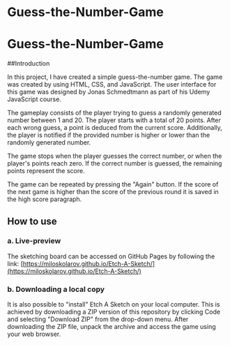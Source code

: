 # Guess-the-Number-Game

# Guess-the-Number-Game

##Introduction

In this project, I have created a simple guess-the-number game. The game was created by using HTML, CSS, and JavaScript. The user interface for this game was designed by Jonas Schmedtmann as part of his Udemy JavaScript course.

The gameplay consists of the player trying to guess a randomly generated number between 1 and 20. The player starts with a total of 20 points. After each wrong guess, a point is deduced from the current score. Additionally, the player is notified if the provided number is higher or lower than the randomly generated number.

The game stops when the player guesses the correct number, or when the player's points reach zero. If the correct number is guessed, the remaining points represent the score.

The game can be repeated by pressing the "Again" button. If the score of the next game is higher than the score of the previous round it is saved in the high score paragraph.

## How to use

### a. Live-preview

The sketching board can be accessed on GitHub Pages by following the link:
[https://miloskolarov.github.io/Etch-A-Sketch/](https://miloskolarov.github.io/Etch-A-Sketch/)

### b. Downloading a local copy

It is also possible to "install" Etch A Sketch on your local computer. This is achieved by downloading a ZIP version of this repository by clicking Code and selecting "Download ZIP" from the drop-down menu. After downloading the ZIP file, unpack the archive and access the game using your web browser.
